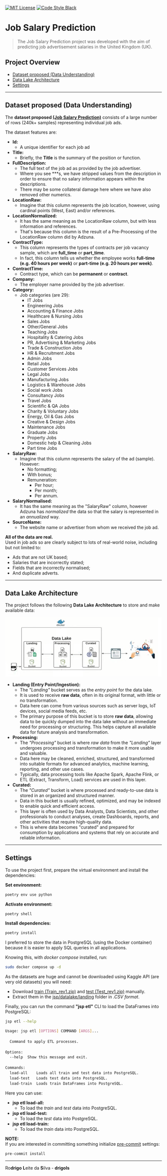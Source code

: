 [![MIT License](https://img.shields.io/badge/license-MIT-007EC7.svg?style=flat-square)](LICENSE.md)
[![Code Style Black](https://img.shields.io/badge/code%20style-black-000000.svg)](https://github.com/ambv/black/)

# Job Salary Prediction

> The Job Salary Prediction project was developed with the aim of predicting job advertisement salaries in the United Kingdom (UK).

## Project Overview

 - [Dataset proposed (Data Understanding)](#problem-proposed)
 - [Data Lake Architecture](#architecture)
 - [Settings](#settings)

<!--- ( Dataset proposed (Data Understanding) ) --->

---

<div id="problem-proposed"></div>

## Dataset proposed (Data Understanding)

The **dataset proposed [(Job Salary Prediction)](https://www.kaggle.com/competitions/job-salary-prediction/)** consists of a large number of rows (240k+ samples) representing individual job ads.

The dataset features are:

 - **Id:**
   - A unique identifier for each job ad
 - **Title:**
   - Briefly, the **Title** is the summary of the position or function.
 - **FullDescription:**
   - The full text of the job ad as provided by the job advertiser.
   - Where you see ***s, we have stripped values from the description in order to ensure that no salary information appears within the descriptions.
   - There may be some collateral damage here where we have also removed other numerics.
 - **LocationRaw:**
   - Imagine that this column represents the job location, however, using cardinal points (West, East) and/or references.
 - **LocationNormalized:**
   - It has the same meaning as the LocationRaw column, but with less information and references.
   - That's because this column is the result of a Pre-Processing of the LocationRaw column did by Adzuna.
 - **ContractType:**
   - This column represents the types of contracts per job vacancy sample, which are **full_time** or **part_time**.
   - In fact, this column tells us whether the employee works **full-time (e.g. 40 hours per week)** or **part-time (e.g. 20 hours per week)**.
 - **ContractTime:**
   - Contract type, which can be **permanent** or **contract**.
 - **Company:**
   - The employer name provided by the job advertiser.
 - **Category:**
   - Job categories (are 29):
     - IT Jobs
     - Engineering Jobs
     - Accounting & Finance Jobs
     - Healthcare & Nursing Jobs
     - Sales Jobs
     - Other/General Jobs
     - Teaching Jobs
     - Hospitality & Catering Jobs
     - PR, Advertising & Marketing Jobs
     - Trade & Construction Jobs
     - HR & Recruitment Jobs
     - Admin Jobs
     - Retail Jobs
     - Customer Services Jobs
     - Legal Jobs
     - Manufacturing Jobs
     - Logistics & Warehouse Jobs
     - Social work Jobs
     - Consultancy Jobs
     - Travel Jobs
     - Scientific & QA Jobs
     - Charity & Voluntary Jobs
     - Energy, Oil & Gas Jobs
     - Creative & Design Jobs
     - Maintenance Jobs
     - Graduate Jobs
     - Property Jobs
     - Domestic help & Cleaning Jobs
     - Part time Jobs
 - **SalaryRaw:**
   - Imagine that this column represents the salary of the ad (sample). However:
     - No formatting;
     - With bonus;
     - Remuneration:
       - Per hour;
       - Per month;
       - Per annum.
 - **SalaryNormalised:**
   - It has the same meaning as the "SalaryRaw" column, however Adzuna has *normalized* the data so that the salary is represented in an *annualized* way.
 - **SourceName:**
   - The website name or advertiser from whom we received the job ad.

**All of the data are real.**<br>
Used in job ads so are clearly subject to lots of real-world noise, including but not limited to:

  - Ads that are not UK based;
  - Salaries that are incorrectly stated;
  - Fields that are incorrectly normalised;
  - And duplicate adverts.



<!--- ( Architecture ) --->

---

<div id="architecture"></div>

## Data Lake Architecture

The project follows the following **Data Lake Architecture** to store and make available data:

![img](assets/architecture.png)

 - **Landing (Entry Point/Ingestion):**
   - The *"Landing"* bucket serves as the *entry point* for the data lake.
   - It is used to receive **raw data**, often in its original format, with little or no transformation.
   - Data here can come from various sources such as server logs, IoT devices, social media feeds, etc.
   - The primary purpose of this bucket is to store **raw data**, allowing data to be quickly dumped into the data lake without an immediate need for processing or structuring. This helps capture all available data for future analysis and transformation.
 - **Processing:**
   - The *"Processing"* bucket is where *raw data* from the *"Landing"* layer undergoes processing and transformation to make it more usable and valuable.
   - Data here may be cleaned, enriched, structured, and transformed into suitable formats for advanced analytics, machine learning, reporting, and other use cases.
   - Typically, data processing tools like Apache Spark, Apache Flink, or ETL (Extract, Transform, Load) services are used in this layer.
 - **Curated:**
   - The *"Curated"* bucket is where processed and ready-to-use data is stored in an organized and structured manner.
   - Data in this bucket is usually refined, optimized, and may be indexed to enable quick and efficient access.
   - This layer is often used by Data Analysts, Data Scientists, and other professionals to conduct analyses, create Dashboards, reports, and other activities that require high-quality data.
   - This is where data becomes "curated" and prepared for consumption by applications and systems that rely on accurate and reliable information.

<!--- ( Settings ) --->

---

<div id="settings"></div>

## Settings

To use the project first, prepare the virtual environment and install the dependencies:

**Set environment:**
```bash
poetry env use python
```

**Activate environment:**
```bash
poetry shell
```

**Install dependencies:**
```bash
poetry install
```

I preferred to store the data in PostgreSQL (using the Docker container) because it is easier to apply SQL queries in all applications.

Knowing this, with *docker compose* installed, run:

```bash
sudo docker compose up -d
```

As the datasets are huge and cannot be downloaded using Kaggle API (are very old datasets) you will need:

 - Download [train (Train_rev1.zip)](https://www.kaggle.com/competitions/job-salary-prediction/data?select=Train_rev1.zip) and [test (Test_rev1.zip)](https://www.kaggle.com/competitions/job-salary-prediction/data?select=Test_rev1.zip) manually.
 - Extract them in the [jsp/datalake/landing](./jsp/datalake/landing) folder in *.CSV format*.

Finally, you can run the command **"jsp etl"** CLI to load the DataFrames into PostgreSQL:

```bash
jsp etl --help
```

```bash
Usage: jsp etl [OPTIONS] COMMAND [ARGS]...

  Command to apply ETL processes.

Options:
  --help  Show this message and exit.

Commands:
  load-all    Loads all train and test data into PostgreSQL.
  load-test   Loads test data into PostgreSQL.
  load-train  Loads train DataFrames into PostgreSQL.
```

Here you can use:

 - **jsp etl load-all:**
   - To load the *train* and *test* data into PostgreSQL.
 - **jsp etl load-test:**
   - To load the *test* data into PostgreSQL.
 - **jsp etl load-train:**
   - To load the *train* data into PostgreSQL.

**NOTE:**<br>
If you are interested in committing something initialize [pre-commit](https://pre-commit.com/#3-install-the-git-hook-scripts) settings:

```bash
pre-commit install
```

---

Ro**drigo** **L**eite da **S**ilva - **drigols**
